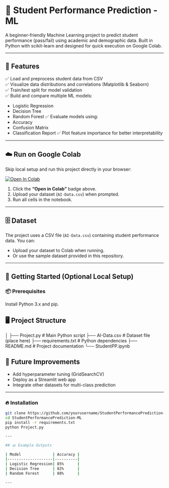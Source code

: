 # 🎯 Student Performance Prediction - ML

A beginner-friendly Machine Learning project to predict student performance (pass/fail) using academic and demographic data. Built in Python with scikit-learn and designed for quick execution on Google Colab.

---

## 📌 Features

✅ Load and preprocess student data from CSV  
✅ Visualize data distributions and correlations (Matplotlib & Seaborn)  
✅ Train/test split for model validation  
✅ Build and compare multiple ML models:
- Logistic Regression
- Decision Tree
- Random Forest
✅ Evaluate models using:
- Accuracy
- Confusion Matrix
- Classification Report
✅ Plot feature importance for better interpretability

---

## ☁️ Run on Google Colab

Skip local setup and run this project directly in your browser:

[![Open In Colab](https://colab.research.google.com/assets/colab-badge.svg)](https://colab.research.google.com/drive/1pp3TyDoWrv21wqvIGDzPlODKHyct5mBR#scrollTo=vDQb4n4NPZxi)

1. Click the **“Open in Colab”** badge above.  
2. Upload your dataset (`AI-Data.csv`) when prompted.  
3. Run all cells in the notebook.

---

## 🗄️ Dataset

The project uses a CSV file (`AI-Data.csv`) containing student performance data. You can:
- Upload your dataset to Colab when running.
- Or use the sample dataset provided in this repository.

---

## 🚀 Getting Started (Optional Local Setup)

### 📦 Prerequisites
Install Python 3.x and pip.

## 🖥️ Project Structure
│
├── Project.py # Main Python script
├── AI-Data.csv # Dataset file (place here)
├── requirements.txt # Python dependencies
├── README.md # Project documentation
└── StudentPP.ipynb


## 🌟 Future Improvements
- Add hyperparameter tuning (GridSearchCV)
- Deploy as a Streamlit web app
- Integrate other datasets for multi-class prediction

---

### 🔥 Installation
```bash
git clone https://github.com/yourusername/StudentPerformancePrediction-ML.git
cd StudentPerformancePrediction-ML
pip install -r requirements.txt
python Project.py

---

## 📊 Example Outputs

| Model              | Accuracy |
|--------------------|----------|
| Logistic Regression| 85%      |
| Decision Tree      | 82%      |
| Random Forest      | 88%      |

---
